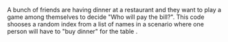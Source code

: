 A bunch of friends are having dinner at a restaurant and they want to play a game among themselves to decide "Who will pay the bill?". 
This code shooses a random index from a list of names in a scenario where one person will have to "buy dinner" for the table .
